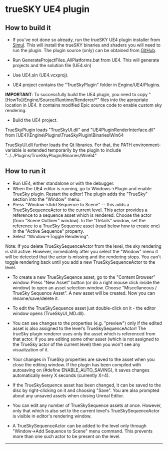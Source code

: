 trueSKY UE4 plugin
======

How to build it
---
* If you've not done so already, run the trueSKY UE4 plugin installer from [Simul](http://simul.co/truesky/truesky-on-unrealengine-4/). This will install the trueSKY binaries and shaders you will need to run the plugin. The plugin source (only) can be obtained from [GitHub](https://github.com/simul/ue4).

* Run GenerateProjectFiles_AllPlatforms.bat from UE4. This will generate projects and the solution file (UE4.sln)

* Use UE4.sln (UE4.vcxproj).

* UE4 project contains the "TrueSkyPlugin" folder in Engine/UE4/Plugins.


**IMPORTANT**: To successfully build the UE4 plugin, you need to copy "[HowTo]/Engine/Source/Runtime/Renderer/*" files into the
apropriate location in UE4. It contains modified Epic source code to enable custom sky rendering.


* Build the UE4 project.

TrueSkyPlugin loads "TrueSkyUI.dll" and "UE4PluginRenderInterface.dll" from [UE4]\Engine\Plugins\TrueSkyPlugin\Binaries\Win64

TrueSkyUI.dll further loads the Qt libraries. For that, the PATH environment-variable is extended temporarily by the plugin to include "../../Plugins/TrueSkyPlugin/Binaries/Win64"


How to run it
---
* Run UE4, either standalone or with the debugger.
* When the UE4 editor is running, go to Windows->Plugin and enable TrueSky plugin. Restart the editor! The plugin adds the "TrueSky" section into the "Window" menu.
* Press "Window->Add Sequence to Scene" -- this adds a TrueSkySequenceActor to the current level. This actor provides a reference to a sequence asset which is rendered. Choose the actor (from "Scene Outliner" window). In the "Details" window, set the reference to a TrueSky Sequence asset (read below how to create one) in the "Active Sequence" property.
* Select "Window->Toggle Rendering".

Note: If you delete TrueSkySequenceActor from the level, the sky rendering is still active. However, immediately after you select the "Window" menu it will be detected that the actor is missing and the rendering stops. You can't toggle rendering back until you add a new TrueSkySequenceActor to the level.

* To create a new TrueSkySeqence asset, go to the "Content Browser" window. Press "New Asset" button (or do a right mouse click inside the window) to open an asset selection window. Choose "Miscellaneous / TrueSky Sequence Asset". A new asset will be created. Now you can rename/save/delete it.

* To edit the TrueSkySequence asset just double-click on it - the editor window opens (TrueSkyUI_MD.dll).

* You can see changes to the properties (e.g. "preview") only if the edited asset is also assigned to the level's TrueSkySequenceActor! The trueSky plugin renderer uses only the asset which is referenced from that actor. If you are editing some other asset (which is not assigned to the TrueSky actor of the current level) then you won't see any visualization of it.

* Your changes in TrueSky properties are saved to the asset when you close the editing window. If the plugin has been compiled with autosaving on (#define ENABLE_AUTO_SAVING), it saves changes automatically every X seconds (currently X=4).

* If the TrueSkySequence asset has been changed, it can be saved to the disc by right-clicking on it and choosing "Save". You are also prompted about any unsaved assets when closing Unreal Editor.

* You can edit any number of TrueSkySequence assets at once. However, only that which is also set to the current level's TrueSkySequenceActor is visible in editor's rendering window.

* A TrueSkySequenceActor can be added to the level only through "Window->Add Sequence to Scene" menu command. This prevents more than one such actor to be present on the level.

--------------------------------------------------------------------------------------------------



